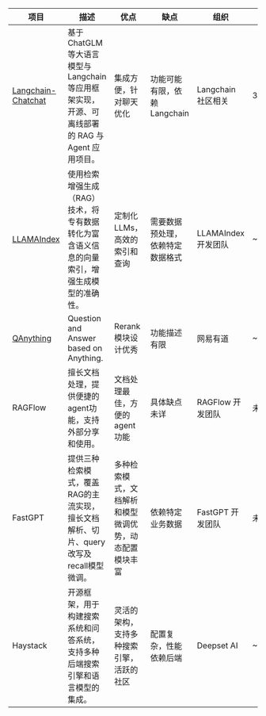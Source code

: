 | 项目 | 描述 | 优点 | 缺点 | 组织 | 星级 | 
|-------------------|------------------------------------------------------------------------------------------|----------------------------------------|--------------------------------|----------------------------|-------| 
| [Langchain-Chatchat](https://github.com/chatchat-space/Langchain-Chatchat) | 基于 ChatGLM 等大语言模型与 Langchain 等应用框架实现，开源、可离线部署的 RAG 与 Agent 应用项目。| 集成方便，针对聊天优化 | 功能可能有限，依赖 Langchain | Langchain 社区相关 | 32.5k | 
| [LLAMAIndex](https://github.com/run-llama/llama_index) | 使用检索增强生成（RAG）技术，将专有数据转化为富含语义信息的向量索引，增强生成模型的准确性。 | 定制化LLMs，高效的索引和查询 | 需要数据预处理，依赖特定数据格式 | LLAMAIndex 开发团队 | ~37.4k | 
| [QAnything](https://github.com/netease-youdao/QAnything) | Question and Answer based on Anything. | Rerank模块设计优秀 | 功能描述有限 | 网易有道 | ~12.1k | 
| RAGFlow | 擅长文档处理，提供便捷的agent功能，支持外部分享和使用。 | 文档处理最佳，方便的agent功能 | 具体缺点未详 | RAGFlow 开发团队 | 未查明 | 
| FastGPT | 提供三种检索模式，覆盖RAG的主流实现，擅长文档解析、切片、query改写及recall模型微调。 | 多种检索模式，文档解析和模型微调优势，动态配置模块丰富 | 依赖特定业务数据 | FastGPT 开发团队 | 未查明 | 
| Haystack | 开源框架，用于构建搜索系统和问答系统，支持多种后端搜索引擎和语言模型的集成。 | 灵活的架构，支持多种搜索引擎，活跃的社区 | 配置复杂，性能依赖后端 | Deepset AI | ~9k |

<!--stackedit_data:
eyJoaXN0b3J5IjpbLTE5MzI3MTg3NzAsLTE1NDM5OTQ3OCwxNj
E2NzkzMzczXX0=
-->